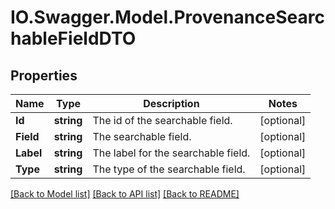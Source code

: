 # IO.Swagger.Model.ProvenanceSearchableFieldDTO
## Properties

Name | Type | Description | Notes
------------ | ------------- | ------------- | -------------
**Id** | **string** | The id of the searchable field. | [optional] 
**Field** | **string** | The searchable field. | [optional] 
**Label** | **string** | The label for the searchable field. | [optional] 
**Type** | **string** | The type of the searchable field. | [optional] 

[[Back to Model list]](../README.md#documentation-for-models) [[Back to API list]](../README.md#documentation-for-api-endpoints) [[Back to README]](../README.md)

